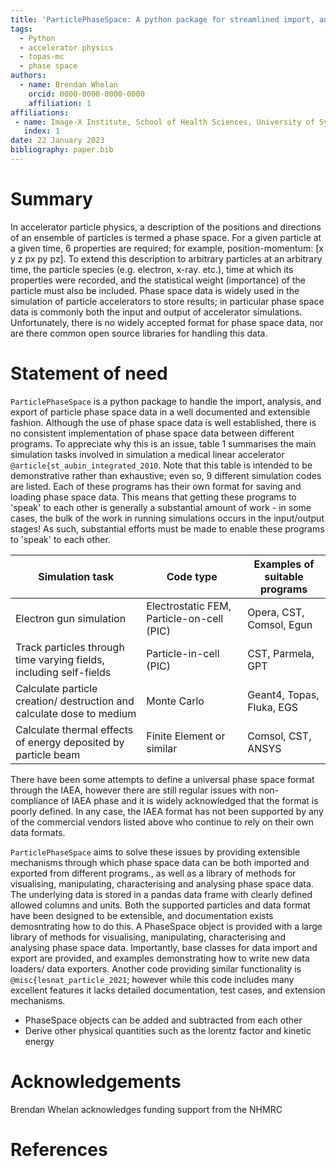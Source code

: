```yaml
---
title: 'ParticlePhaseSpace: A python package for streamlined import, analysis, and export of particle phase space data'
tags:
  - Python
  - accelerator physics
  - topas-mc
  - phase space
authors:
  - name: Brendan Whelan
    orcid: 0000-0000-0000-0000
    affiliation: 1
affiliations:
 - name: Image-X Institute, School of Health Sciences, University of Sydney
   index: 1
date: 22 January 2023
bibliography: paper.bib
---
```


# Summary

In accelerator particle physics, a description of the positions and directions of an ensemble of particles is termed a phase space. For a given particle at a given time, 6 properties are required; for example, position-momentum: [x y z px py pz].  To extend this description to arbitrary particles at an arbitrary time, the particle species (e.g. electron, x-ray. etc.), time at which its properties were recorded, and the statistical weight (importance) of the particle must also be included. Phase space data is widely used in the simulation of particle accelerators to store results; in particular phase space data is commonly both the input and output of accelerator simulations. Unfortunately, there is no widely accepted format for phase space data, nor are there common open source libraries for handling this data. 

# Statement of need

`ParticlePhaseSpace` is a python package to handle the import, analysis, and export of particle phase space data in a well documented and extensible fashion. Although the use of phase space data is well established, there is no consistent implementation of phase space data between different programs. To appreciate why this is an issue, table 1 summarises the main simulation tasks involved in simulation a medical linear accelerator `@article{st_aubin_integrated_2010`. Note that this table is intended to be demonstrative rather than exhaustive; even so, 9 different simulation codes are listed. Each of these programs has their own format for saving and loading phase space data. This means that getting these programs to 'speak' to each other is generally a substantial amount of work - in some cases, the bulk of the work in running simulations occurs in the input/output stages! As such, substantial efforts must be made to enable these programs to 'speak' to each other.

| Simulation task                                              | Code type                                 | Examples of suitable programs |
| ------------------------------------------------------------ | ----------------------------------------- | ----------------------------- |
| Electron gun simulation                                      | Electrostatic FEM, Particle-on-cell (PIC) | Opera, CST, Comsol, Egun      |
| Track particles through time varying fields, including self-fields | Particle-in-cell (PIC)                    | CST, Parmela, GPT             |
| Calculate particle creation/ destruction and calculate dose to medium | Monte Carlo                               | Geant4, Topas, Fluka, EGS     |
| Calculate thermal effects of energy deposited by particle beam | Finite Element or similar                 | Comsol, CST, ANSYS            |

There have been some attempts to define a universal phase space format through the IAEA, however there are still regular issues with non-compliance of IAEA phase and it is widely acknowledged that the format is poorly defined. In any case, the IAEA format has not been supported by any of the commercial vendors listed above who continue to rely on their own data formats.

`ParticlePhaseSpace` aims to solve these issues by providing extensible mechanisms through which phase space data can be both imported and exported from different programs., as well as a library of methods for visualising, manipulating, characterising and analysing phase space data. The underlying data is stored in a pandas data frame with clearly defined allowed columns and units. Both the supported particles and data format have been designed to be extensible, and documentation exists demosntrating how to do this. A PhaseSpace object is provided with a large library of methods for visualising, manipulating, characterising and analysing phase space data. Importantly,  base classes for data import and export are provided, and examples demonstrating how to write new data loaders/ data exporters. Another code providing similar functionality is `@misc{lesnat_particle_2021`; however while this code includes many excellent features it lacks detailed documentation, test cases, and extension mechanisms.

- PhaseSpace objects can be added and subtracted from each other
- Derive other physical quantities such as the lorentz factor and kinetic energy

# Acknowledgements

Brendan Whelan acknowledges funding support from the NHMRC

# References